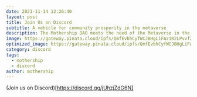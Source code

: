 ```yaml
---
date: 2021-11-14 12:26:40
layout: post
title: Join Us on Discord
subtitle: A vehicle for community prosperity in the metaverse
description: The Mothership DAO meets the need of the Metaverse in the Meatspace
image: https://gateway.pinata.cloud/ipfs/QmfEvbhCyfWCJBHgLiFAz1R2LPvvfZ9n12RDaZoBt8TSRP
optimized_image: https://gateway.pinata.cloud/ipfs/QmfEvbhCyfWCJBHgLiFAz1R2LPvvfZ9n12RDaZoBt8TSRP
category: discord
tags:
  - mothership
  - discord
author: mothership
---
```


(Join us on Discord)[https://discord.gg/jUhzjZdG6N]
